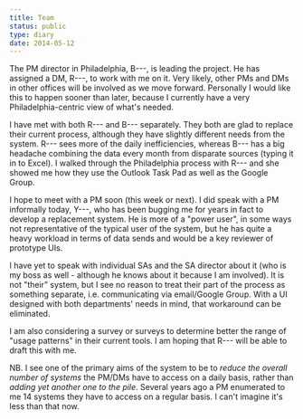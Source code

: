 ```yaml
---
title: Team
status: public
type: diary
date: 2014-05-12
---
```


The PM director in Philadelphia, B---, is leading the project. He has assigned
a DM, R---, to work with me on it. Very likely, other PMs and DMs in other
offices will be involved as we move forward. Personally I would like this to
happen sooner than later, because I currently have a very Philadelphia-centric
view of what's needed.

I have met with both R--- and B--- separately. They both are glad to replace
their current process, although they have slightly different needs from the
system. R--- sees more of the daily inefficiencies, whereas B--- has a big
headache combining the data every month from disparate sources (typing it
in to Excel). I walked through the Philadelphia process with R--- and she
showed me how they use the Outlook Task Pad as well as the Google Group.

I hope to meet with a PM soon (this week or next). I did speak with a
PM informally today, Y---, who has been bugging me for years in fact to
develop a replacement system. He is more of a "power user", in some ways not
representative of the typical user of the system, but he has quite a heavy
workload in terms of data sends and would be a key reviewer of prototype UIs.

I have yet to speak with individual SAs and the SA director about it (who is
my boss as well - although he knows about it because I am involved). It is
not "their" system, but I see no reason to treat their part of the process
as something separate, i.e. communicating via email/Google Group. With a
UI designed with both departments' needs in mind, that workaround can be
eliminated.

I am also considering a survey or surveys to determine better the range of
"usage patterns" in their current tools. I am hoping that R--- will be able
to draft this with me.

NB. I see one of the primary aims of the system to be to _reduce the overall
number of systems_ the PM/DMs have to access on a daily basis, rather than
_adding yet another one to the pile_. Several years ago a PM enumerated to
me 14 systems they have to access on a regular basis. I can't imagine it's
less than that now.
